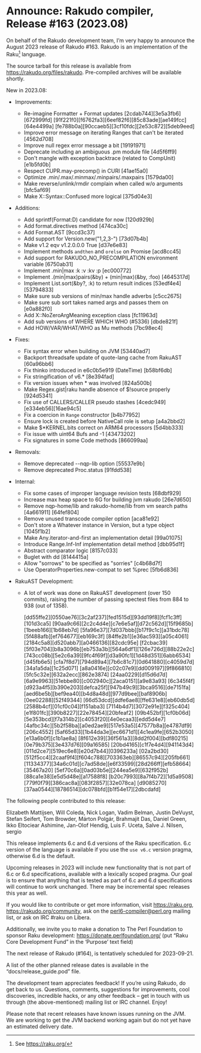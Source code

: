 # Announce: Rakudo compiler, Release #163 (2023.08)

On behalf of the Rakudo development team, I’m very happy to announce the
August 2023 release of Rakudo #163. Rakudo is an implementation of
the Raku[^1] language.

The source tarball for this release is available from
<https://rakudo.org/files/rakudo>.
Pre-compiled archives will be available shortly.

New in 2023.08:

+ Improvements:
    + Re-imagine Formatter + Format updates [2cdab744][3e5a3fb6][672999fd]
      [91f221f0][f6762fa3][6eef82f6][85c83ade][ae149fcc][64e4499a]
      [fe788b0a][90ccaeb5][3cf10fdc][2e53c872][5deb9eed]
    + Improve error message on iterating Ranges that can't be iterated
      [4562d708]
    + Improve null regex error message a bit [19191971]
    + Deprecate including an ambiguous .pm module file [4d5f6ff9]
    + Don't mangle with exception backtrace (related to CompUnit) [e1b5fd0b]
    + Respect CUPR.may-precomp() in CURI [41ae15a0]
    + Optimize .min/.max/.minmax/.minpairs/.maxpairs [1579da00]
    + Make reverse/unlink/rmdir complain when called w/o arguments [bfc5af69]
    + Make X::Syntax::Confused more logical [375d04e3]

+ Additions:
    + Add sprintf(Format:D) candidate for now [120d929b]
    + Add format.directives method [474ca30c]
    + Add Format.AST [9ccd3c37]
    + Add support for Version.new("1,2,3-") [73d07b4b]
    + Make v1.2 eqv v1.2.0.0.0 True [d37e6e83]
    + Implement methods `andthen` and `orelse` on Promise [acd8cc45]
    + Add support for RAKUDO_NO_PRECOMPILATION environment variable [6750ab31]
    + Implement .min|max :k :v :kv :p [ec000772]
    + Implement .(min|max)pairs(&by) + (min|max)(&by, :foo) [4645317d]
    + Implement List.sort(&by?, :k) to return result indices [53edf4e4]
      [53794833]
    + Make sure sub versions of min/max handle adverbs [c5cc2675]
    + Make sure sub sort takes named args and passes them on [e0a882f0]
    + Add X::NoZeroArgMeaning exception class [fc11963d]
    + Add sub versions of WHERE WHICH WHO (#5336) [dbde821f]
    + Add HOW/VAR/WHAT/WHO as Mu methods [7bc98ec4]

+ Fixes:
    + Fix syntax error when building on JVM [53440ad7]
    + Backport threadsafe update of quote-lang cache from RakuAST [60a96bb6]
    + Fix thinko introduced in e6c0b5e919 (DateTime) [b58bf6db]
    + Fix stringification of v6.* [8e394fad]
    + Fix version issues when * was involved [824a500b]
    + Make Regex.gist|raku handle absence of $!source properly [924d5341]
    + Fix use of CALLERS/CALLER pseudo stashes [4cedc949][e334eb56][16ae94c5]
    + Fix a coercion in `Range` constructor [b4b77952]
    + Ensure lock is created before NativeCall role is setup [a4a2bbd2]
    + Make $*KERNEL.bits correct on ARM64 processors [5d4bb333]
    + Fix issue with uint64 Bufs and -1 [43473202]
    + Fix signatures in some Code methods [866099aa]

+ Removals:
    + Remove deprecated --nqp-lib option [55537e9b]
    + Remove deprecated Proc.status [91fdd538]

+ Internal:
    + Fix some cases of improper language revision tests [68dbf929]
    + Increase max heap space to 6G for building jvm rakudo [26e7d650]
    + Remove nqp-home/lib and rakudo-home/lib from vm search paths [4a661911]
      [64fef804]
    + Remove unused transcode compiler option [aca81e92]
    + Don't store a Whatever instance in Version, but a type object [1045f1b2]
    + Make Any.iterator-and-first an implementation detail [99a01075]
    + Introduce Range.Inf-Inf implementation detail method [dbb95d1f]
    + Abstract comparator logic [8157c033]
    + Buglet with dd [8144415a]
    + Allow "sorrows" to be specified as "sorries" [c4b68d7f]
    + Use OperatorProperties.new-compat to set %prec [5fb6d836]

+ RakuAST Development:
    + A lot of work was done on RakuAST development (over 150 commits), raising
      the number of passing spectest files from 884 to 938 (out of 1358).

      [dd55ffe2][0550ae76][3c2af237][fed1515d][93dd19f8][fcf1c3ff][101d3ca5]
      [90aa9c66][2c2c4d4e][c7e6e5af][d72c562d][15f9685b][1beeb166][1b68eb7d]
      [5fa96e37][7d037bbb][b17f9c1c][a31bdc78][5f488afb][ef764677][eb169c3f]
      [84ffe2b1][e36ac593][a05c4061][2184c5a8][d520abb7][a0466136][82cdc95e]
      [f2cbac39][5f03e704][b8a3096b][eb753a3b][564a6df1][126e726d][88b22e2c]
      [743cc08b][5e2c6a39][9fc4f69f][d3a90fc1][1d48d351][6abb6534][d45fb6e5]
      [cfa7f8d7][794d89a4][7b6c81c7][0d641880][c4059d7d][34a1a5da][1c25d071]
      [a8a0416e][c02c07e9][dd009197][9f866810][5fc5c32e][632a2ecc][862e3874]
      [24aa0229][d15d6d7d][6a9e9963][51ebbe80][c002940c][2aca0151][a9e83a93]
      [6c345f4f][d923a4f5][b390e203][defca25f][947b49c9][3bca9516][de7151fa]
      [aed6be5b][bef9ea40][b4d8a48d][977d9bee][baf8906b][0ee02288][52f49344]
      [66d53dcd][ddfe6ae8][ffe631e8][eb60db5d][2588b4cf][01cf0c04][f151aba3]
      [7114b4d7][3072e91e][f325c404][e1f801fc][390b8227][22e78454][20bfeaf2]
      [09b452bf][1cf0b06d][5e353bcd][f7a314b2][c4053f20][4e0ecaa3][edd5d4e7]
      [4afbc34c][5b2f58ba][a0ed2ae9][517e53a5][47577b8a][e4787df9][206c4552]
      [5af65d33][1b44da3e][ec6671d1][4c1ea9fe][652b3050][e13a6b0f][c1b1ae8a]
      [8f612e39][36f561a3][8dd2f004][bdf80215][0e79b375][3e437d76][09a16585]
      [20bd4165][c1f7e4d4][941143d4][011d2ce7][519ec6e8][e20d7b44][0396233a]
      [02a2bd30][512f5cc4][2caaf9f4][f604c788][703363eb][86557c94][205fb661]
      [11334377][34a6c01d][c7ad58de][e6f33599][28d266ff][efb58664][35467a20]
      [5ef70c6a][0ad03b5e][244ea5e9][632f952b][88ca1e38][e5d5d48e][a17588f8]
      [b20c7993][8a7f4b72][1d5a9508][779f0f79][386cac8a][083f2857][32e078ca]
      [d9085270][37aa0544][18786514][dc078bfd][b1f54e17][2dbcdafd]

The following people contributed to this release:

Elizabeth Mattijsen, Will Coleda, Nick Logan, Vadim Belman, Justin DeVuyst,
Stefan Seifert, Tom Browder, Márton Polgár, Brahmajit Das, Daniel Green,
Ikko Eltociear Ashimine, Jan-Olof Hendig, Luis F. Uceta, Salve J. Nilsen,
sergio

This release implements 6.c and 6.d versions of the Raku specification.
6.c version of the language is available if you use the `use v6.c`
version pragma, otherwise 6.d is the default.

Upcoming releases in 2023 will include new functionality that is not
part of 6.c or 6.d specifications, available with a lexically scoped
pragma. Our goal is to ensure that anything that is tested as part of
6.c and 6.d specifications will continue to work unchanged. There may
be incremental spec releases this year as well.

If you would like to contribute or get more information, visit
<https://raku.org>, <https://rakudo.org/community>, ask on the
<perl6-compiler@perl.org> mailing list, or ask on IRC #raku on Libera.

Additionally, we invite you to make a donation to The Perl Foundation
to sponsor Raku development: <https://donate.perlfoundation.org/>
(put “Raku Core Development Fund” in the ‘Purpose’ text field)

The next release of Rakudo (#164), is tentatively scheduled for 2023-09-21.

A list of the other planned release dates is available in the
“docs/release_guide.pod” file.

The development team appreciates feedback! If you’re using Rakudo, do
get back to us. Questions, comments, suggestions for improvements, cool
discoveries, incredible hacks, or any other feedback – get in touch with
us through (the above-mentioned) mailing list or IRC channel. Enjoy!

Please note that recent releases have known issues running on the JVM.
We are working to get the JVM backend working again but do not yet have
an estimated delivery date.

[^1]: See <https://raku.org/>
